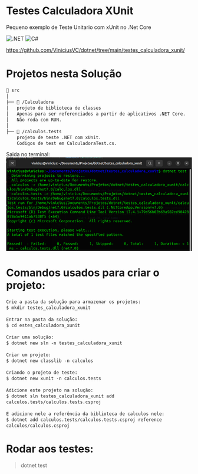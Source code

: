 # Testes Calculadora XUnit 

Pequeno exemplo de Teste Unitario com xUnit no .Net Core 

![.NET](https://img.shields.io/badge/.NET-5C2D91?style=for-the-badge&logo=.net&logoColor=white)
![C#](https://img.shields.io/badge/c%23-%23239120.svg?style=for-the-badge&logo=csharp&logoColor=white)

https://github.com/ViniciusVC/dotnet/tree/main/testes_calculadora_xunit/

# Projetos nesta Solução 
```
📂 src
│   
├── 📂 /Calculadora
│   projeto de biblioteca de classes
│   Apenas para ser referenciados a partir de aplicativos .NET Core. 
│   Não roda com RUN.
│
├── 📂 /calculos.tests
    projeto de teste .NET com xUnit.
    Codigos de test em CalculadoraTest.cs.
```
Saida no terminal:
![teste xunit](docs/Screenshotteste_xunit.png "PrtSc")

# Comandos usados para criar o projeto:
```
Crie a pasta da solução para armazenar os projetos:
$ mkdir testes_calculadora_xunit

Entrar na pasta da solução:
$ cd estes_calculadora_xunit

Criar uma solução:
$ dotnet new sln -n testes_calculadora_xunit

Criar um projeto:
$ dotnet new classlib -n calculos

Criando o projeto de teste:
$ dotnet new xunit -n calculos.tests

Adicione este projeto na solução:
$ dotnet sln testes_calculadora_xunit add calculos.tests/calculos.tests.csproj

E adicione nele a referência da biblioteca de calculos nele:
$ dotnet add calculos.tests/calculos.tests.csproj reference calculos/calculos.csproj
```

# Rodar aos testes:
> dotnet test